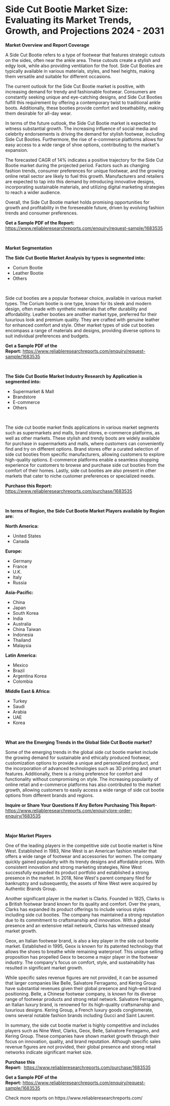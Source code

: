 <p><h1>Side Cut Bootie Market Size: Evaluating its Market Trends, Growth, and Projections 2024 - 2031</h1></p><p><strong>Market Overview and Report Coverage</strong></p>
<p><p>A Side Cut Bootie refers to a type of footwear that features strategic cutouts on the sides, often near the ankle area. These cutouts create a stylish and edgy look, while also providing ventilation for the foot. Side Cut Booties are typically available in various materials, styles, and heel heights, making them versatile and suitable for different occasions.</p><p>The current outlook for the Side Cut Bootie market is positive, with increasing demand for trendy and fashionable footwear. Consumers are constantly seeking unique and eye-catching designs, and Side Cut Booties fulfill this requirement by offering a contemporary twist to traditional ankle boots. Additionally, these booties provide comfort and breathability, making them desirable for all-day wear.</p><p>In terms of the future outlook, the Side Cut Bootie market is expected to witness substantial growth. The increasing influence of social media and celebrity endorsements is driving the demand for stylish footwear, including Side Cut Booties. Furthermore, the rise of e-commerce platforms allows for easy access to a wide range of shoe options, contributing to the market's expansion.</p><p>The forecasted CAGR of 14% indicates a positive trajectory for the Side Cut Bootie market during the projected period. Factors such as changing fashion trends, consumer preferences for unique footwear, and the growing online retail sector are likely to fuel this growth. Manufacturers and retailers are expected to tap into this demand by introducing innovative designs, incorporating sustainable materials, and utilizing digital marketing strategies to reach a wider audience.</p><p>Overall, the Side Cut Bootie market holds promising opportunities for growth and profitability in the foreseeable future, driven by evolving fashion trends and consumer preferences.</p></p>
<p><strong>Get a Sample PDF of the Report:</strong> <a href="https://www.reliableresearchreports.com/enquiry/request-sample/1683535">https://www.reliableresearchreports.com/enquiry/request-sample/1683535</a></p>
<p>&nbsp;</p>
<p><strong>Market Segmentation</strong></p>
<p><strong>The Side Cut Bootie Market Analysis by types is segmented into:</strong></p>
<p><ul><li>Corium Bootie</li><li>Leather Bootie</li><li>Others</li></ul></p>
<p>&nbsp;</p>
<p><p>Side cut booties are a popular footwear choice, available in various market types. The Corium bootie is one type, known for its sleek and modern design, often made with synthetic materials that offer durability and affordability. Leather booties are another market type, preferred for their luxurious look and premium quality. They are crafted with genuine leather for enhanced comfort and style. Other market types of side cut booties encompass a range of materials and designs, providing diverse options to suit individual preferences and budgets.</p></p>
<p><strong>Get a Sample PDF of the Report:</strong>&nbsp;<a href="https://www.reliableresearchreports.com/enquiry/request-sample/1683535">https://www.reliableresearchreports.com/enquiry/request-sample/1683535</a></p>
<p>&nbsp;</p>
<p><strong>The Side Cut Bootie Market Industry Research by Application is segmented into:</strong></p>
<p><ul><li>Supermarket & Mall</li><li>Brandstore</li><li>E-commerce</li><li>Others</li></ul></p>
<p>&nbsp;</p>
<p><p>The side cut bootie market finds applications in various market segments such as supermarkets and malls, brand stores, e-commerce platforms, as well as other markets. These stylish and trendy boots are widely available for purchase in supermarkets and malls, where customers can conveniently find and try on different options. Brand stores offer a curated selection of side cut booties from specific manufacturers, allowing customers to explore high-quality options. E-commerce platforms enable a seamless shopping experience for customers to browse and purchase side cut booties from the comfort of their homes. Lastly, side cut booties are also present in other markets that cater to niche customer preferences or specialized needs.</p></p>
<p><strong>Purchase this Report:</strong>&nbsp; <a href="https://www.reliableresearchreports.com/purchase/1683535">https://www.reliableresearchreports.com/purchase/1683535</a></p>
<p>&nbsp;</p>
<p><strong>In terms of Region, the Side Cut Bootie Market Players available by Region are:</strong></p>
<p>
    <p> <strong> North America: </strong>
        <ul>
            <li>United States</li>
            <li>Canada</li>
        </ul>
        </p> 
    <p> <strong> Europe: </strong>
        <ul>
            <li>Germany</li>
            <li>France</li>
            <li>U.K.</li>
            <li>Italy</li>
            <li>Russia</li>
        </ul>
        </p> 
    <p> <strong> Asia-Pacific: </strong>
        <ul>
            <li>China</li>
            <li>Japan</li>
            <li>South Korea</li>
            <li>India</li>
            <li>Australia</li>
            <li>China Taiwan</li>
            <li>Indonesia</li>
            <li>Thailand</li>
            <li>Malaysia</li>
        </ul>
        </p> 
    <p> <strong> Latin America: </strong>
        <ul>
            <li>Mexico</li>
            <li>Brazil</li>
            <li>Argentina Korea</li>
            <li>Colombia</li>
        </ul>
        </p> 
    <p> <strong> Middle East & Africa: </strong>
        <ul>
            <li>Turkey</li>
            <li>Saudi</li>
            <li>Arabia</li>
            <li>UAE</li>
            <li>Korea</li>
        </ul>
    </p>
    </p>
<p>&nbsp;</p>
<p><strong>What are the Emerging Trends in the Global Side Cut Bootie market?</strong></p>
<p><p>Some of the emerging trends in the global side cut bootie market include the growing demand for sustainable and ethically produced footwear, customization options to provide a unique and personalized product, and the incorporation of advanced technologies such as 3D printing and smart features. Additionally, there is a rising preference for comfort and functionality without compromising on style. The increasing popularity of online retail and e-commerce platforms has also contributed to the market growth, allowing customers to easily access a wide range of side cut bootie options from different brands and regions.</p></p>
<p><strong>Inquire or Share Your Questions If Any Before Purchasing This Report</strong>- <a href="https://www.reliableresearchreports.com/enquiry/pre-order-enquiry/1683535">https://www.reliableresearchreports.com/enquiry/pre-order-enquiry/1683535</a></p>
<p>&nbsp;</p>
<p><strong>Major Market Players</strong></p>
<p><p>One of the leading players in the competitive side cut bootie market is Nine West. Established in 1983, Nine West is an American fashion retailer that offers a wide range of footwear and accessories for women. The company quickly gained popularity with its trendy designs and affordable prices. With consistent innovation and strong marketing strategies, Nine West successfully expanded its product portfolio and established a strong presence in the market. In 2018, Nine West's parent company filed for bankruptcy and subsequently, the assets of Nine West were acquired by Authentic Brands Group. </p><p>Another significant player in the market is Clarks. Founded in 1825, Clarks is a British footwear brand known for its quality and comfort. Over the years, Clarks has expanded its product offerings to include various styles including side cut booties. The company has maintained a strong reputation due to its commitment to craftsmanship and innovation. With a global presence and an extensive retail network, Clarks has witnessed steady market growth. </p><p>Geox, an Italian footwear brand, is also a key player in the side cut bootie market. Established in 1995, Geox is known for its patented technology that allows the shoes to breathe while remaining waterproof. This unique selling proposition has propelled Geox to become a major player in the footwear industry. The company's focus on comfort, style, and sustainability has resulted in significant market growth. </p><p>While specific sales revenue figures are not provided, it can be assumed that larger companies like Belle, Salvatore Ferragamo, and Kering Group have substantial revenues given their global presence and high-end brand positioning. Belle, a Chinese footwear company, is known for its diverse range of footwear products and strong retail network. Salvatore Ferragamo, an Italian luxury brand, is renowned for its high-quality craftsmanship and luxurious designs. Kering Group, a French luxury goods conglomerate, owns several notable fashion brands including Gucci and Saint Laurent.</p><p>In summary, the side cut bootie market is highly competitive and includes players such as Nine West, Clarks, Geox, Belle, Salvatore Ferragamo, and Kering Group. These companies have shown market growth through their focus on innovation, quality, and brand reputation. Although specific sales revenue figures are not provided, their global presence and strong retail networks indicate significant market size.</p></p>
<p><strong>Purchase this Report:</strong>&nbsp;&nbsp;<a href="https://www.reliableresearchreports.com/purchase/1683535">https://www.reliableresearchreports.com/purchase/1683535</a></p>
<p></p>
<p><strong>Get a Sample PDF of the Report:</strong>&nbsp;<a href="https://www.reliableresearchreports.com/enquiry/request-sample/1683535">https://www.reliableresearchreports.com/enquiry/request-sample/1683535</a></p>
<p>Check more reports on https://www.reliableresearchreports.com/</p>